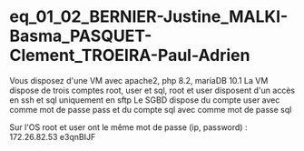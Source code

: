 # eq_01_02_BERNIER-Justine_MALKI-Basma_PASQUET-Clement_TROEIRA-Paul-Adrien


Vous disposez d'une VM avec apache2, php 8.2,  mariaDB 10.1 
La VM dispose de trois comptes root, user et sql, root et user disposent d'un accès en ssh et sql uniquement en sftp
Le SGBD dispose du compte user avec comme mot de passe pass et du compte sql avec comme mot de passe sql

Sur l'OS root et user ont le même mot de passe (ip, password) : 172.26.82.53
e3qnBIJF
